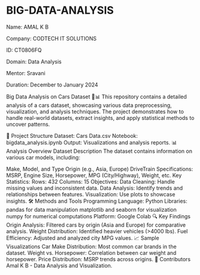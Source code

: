 # BIG-DATA-ANALYSIS
Name: AMAL K B

Company: CODTECH IT SOLUTIONS

ID: CT0806FQ

Domain: Data Analysis

Mentor: Sravani

Duration: December to January 2024

Big Data Analysis on Cars Dataset 🚗📊
This repository contains a detailed analysis of a cars dataset, showcasing various data preprocessing, visualization, and analysis techniques. The project demonstrates how to handle real-world datasets, extract insights, and apply statistical methods to uncover patterns.

📂 Project Structure
Dataset: Cars Data.csv
Notebook: bigdata_analysis.ipynb
Output: Visualizations and analysis reports.
📊 Analysis Overview
Dataset Description
The dataset contains information on various car models, including:

Make, Model, and Type
Origin (e.g., Asia, Europe)
DriveTrain
Specifications: MSRP, Engine Size, Horsepower, MPG (City/Highway), Weight, etc.
Key Statistics:
Rows: 432
Columns: 15
Objectives:
Data Cleaning: Handle missing values and inconsistent data.
Data Analysis: Identify trends and relationships between features.
Visualization: Use plots to showcase insights.
🛠️ Methods and Tools
Programming Language: Python
Libraries:
pandas for data manipulation
matplotlib and seaborn for visualization
numpy for numerical computations
Platform: Google Colab
🔍 Key Findings
Origin Analysis: Filtered cars by origin (Asia and Europe) for comparative analysis.
Weight Distribution: Identified heavier vehicles (>4000 lbs).
Fuel Efficiency: Adjusted and analyzed city MPG values.
📈 Sample Visualizations
Car Make Distribution:
Most common car brands in the dataset.
Weight vs. Horsepower:
Correlation between car weight and horsepower.
Price Distribution:
MSRP trends across origins.
📝 Contributors
Amal K B - Data Analysis and Visualization.
